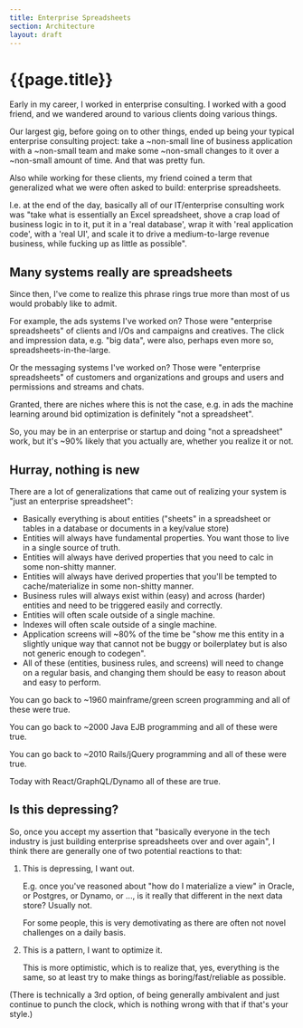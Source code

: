 ```yaml
---
title: Enterprise Spreadsheets
section: Architecture
layout: draft
---
```


{{page.title}}
==============

Early in my career, I worked in enterprise consulting. I worked with a good friend, and we wandered around to various clients doing various things.

Our largest gig, before going on to other things, ended up being your typical enterprise consulting project: take a ~non-small line of business application with a ~non-small team and make some ~non-small changes to it over a ~non-small amount of time. And that was pretty fun.

Also while working for these clients, my friend coined a term that generalized what we were often asked to build: enterprise spreadsheets.

I.e. at the end of the day, basically all of our IT/enterprise consulting work was "take what is essentially an Excel spreadsheet, shove a crap load of business logic in to it, put it in a 'real database', wrap it with 'real application code', with a 'real UI', and scale it to drive a medium-to-large revenue business, while fucking up as little as possible".

Many systems really are spreadsheets
------------------------------------

Since then, I've come to realize this phrase rings true more than most of us would probably like to admit.

For example, the ads systems I've worked on? Those were "enterprise spreadsheets" of clients and I/Os and campaigns and creatives. The click and impression data, e.g. "big data", were also, perhaps even more so, spreadsheets-in-the-large.

Or the messaging systems I've worked on? Those were "enterprise spreadsheets" of customers and organizations and groups and users and permissions and streams and chats.

Granted, there are niches where this is not the case, e.g. in ads the machine learning around bid optimization is definitely "not a spreadsheet".

So, you may be in an enterprise or startup and doing "not a spreadsheet" work, but it's ~90% likely that you actually are, whether you realize it or not.

Hurray, nothing is new
----------------------

There are a lot of generalizations that came out of realizing your system is "just an enterprise spreadsheet":

* Basically everything is about entities ("sheets" in a spreadsheet or tables in a database or documents in a key/value store)
* Entities will always have fundamental properties. You want those to live in a single source of truth.
* Entities will always have derived properties that you need to calc in some non-shitty manner.
* Entities will always have derived properties that you'll be tempted to cache/materialize in some non-shitty manner.
* Business rules will always exist within (easy) and across (harder) entities and need to be triggered easily and correctly.
* Entities will often scale outside of a single machine.
* Indexes will often scale outside of a single machine.
* Application screens will ~80% of the time be "show me this entity in a slightly unique way that cannot not be buggy or boilerplatey but is also not generic enough to codegen".
* All of these (entities, business rules, and screens) will need to change on a regular basis, and changing them should be easy to reason about and easy to perform.

You can go back to ~1960 mainframe/green screen programming and all of these were true.

You can go back to ~2000 Java EJB programming and all of these were true.

You can go back to ~2010 Rails/jQuery programming and all of these were true.

Today with React/GraphQL/Dynamo all of these are true.

Is this depressing?
-------------------

So, once you accept my assertion that "basically everyone in the tech industry is just building enterprise spreadsheets over and over again", I think there are generally one of two potential reactions to that:

1. This is depressing, I want out.

   E.g. once you've reasoned about "how do I materialize a view" in Oracle, or Postgres, or Dynamo, or ..., is it really that different in the next data store? Usually not.

   For some people, this is very demotivating as there are often not novel challenges on a daily basis.

2. This is a pattern, I want to optimize it.

   This is more optimistic, which is to realize that, yes, everything is the same, so at least try to make things as boring/fast/reliable as possible.

(There is technically a 3rd option, of being generally ambivalent and just continue to punch the clock, which is nothing wrong with that if that's your style.)

